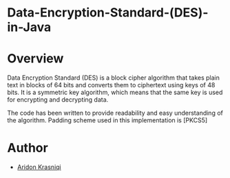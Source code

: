 # Data-Encryption-Standard-(DES)-in-Java


# Overview 
Data Encryption Standard (DES) is a block cipher algorithm that takes plain text in blocks of 64 bits and converts them to ciphertext using keys of 48 bits. It is a symmetric key algorithm, which means that the same key is used for encrypting and decrypting data.

The code has been written to provide readability and easy understanding of the algorithm. Padding scheme used in this implementation is [PKCS5]


  # Author
- [Aridon Krasniqi](https://github.com/aridonkrasniqii)
